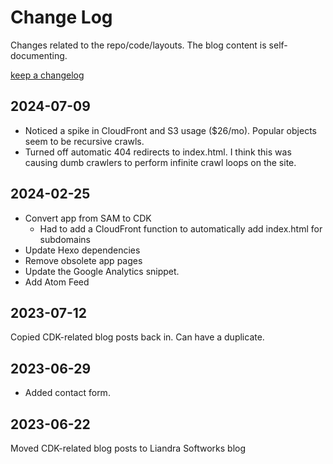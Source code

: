 # Change Log

Changes related to the repo/code/layouts. The blog content is self-documenting.

[keep a changelog](https://keepachangelog.com)

## 2024-07-09

- Noticed a spike in CloudFront and S3 usage ($26/mo). Popular objects seem to be recursive crawls.
- Turned off automatic 404 redirects to index.html. I think this was causing dumb crawlers to perform infinite crawl loops on the site.

## 2024-02-25

- Convert app from SAM to CDK
  - Had to add a CloudFront function to automatically add index.html for subdomains
- Update Hexo dependencies
- Remove obsolete app pages
- Update the Google Analytics snippet.
- Add Atom Feed

## 2023-07-12

Copied CDK-related blog posts back in. Can have a duplicate.

## 2023-06-29

- Added contact form.

## 2023-06-22

Moved CDK-related blog posts to Liandra Softworks blog
